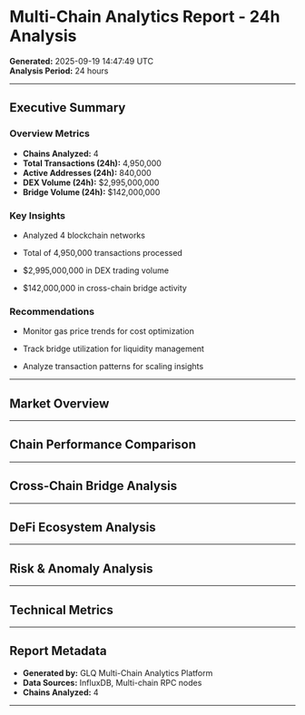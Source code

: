 
# Multi-Chain Analytics Report - 24h Analysis

**Generated:** 2025-09-19 14:47:49 UTC  
**Analysis Period:** 24 hours

---


## Executive Summary


### Overview Metrics

- **Chains Analyzed:** 4
- **Total Transactions (24h):** 4,950,000
- **Active Addresses (24h):** 840,000
- **DEX Volume (24h):** $2,995,000,000
- **Bridge Volume (24h):** $142,000,000

### Key Insights


- Analyzed 4 blockchain networks

- Total of 4,950,000 transactions processed

- $2,995,000,000 in DEX trading volume

- $142,000,000 in cross-chain bridge activity


### Recommendations


- Monitor gas price trends for cost optimization

- Track bridge utilization for liquidity management

- Analyze transaction patterns for scaling insights



---


## Market Overview



---


## Chain Performance Comparison



---


## Cross-Chain Bridge Analysis



---


## DeFi Ecosystem Analysis



---


## Risk & Anomaly Analysis



---


## Technical Metrics



---



## Report Metadata

- **Generated by:** GLQ Multi-Chain Analytics Platform
- **Data Sources:** InfluxDB, Multi-chain RPC nodes
- **Chains Analyzed:** 4

---
        